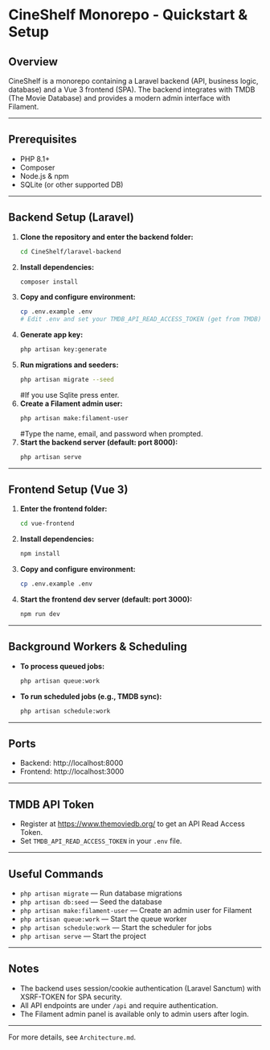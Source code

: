 # CineShelf Monorepo - Quickstart & Setup

## Overview
CineShelf is a monorepo containing a Laravel backend (API, business logic, database) and a Vue 3 frontend (SPA). The backend integrates with TMDB (The Movie Database) and provides a modern admin interface with Filament.

---

## Prerequisites
- PHP 8.1+
- Composer
- Node.js & npm
- SQLite (or other supported DB)

---

## Backend Setup (Laravel)

1. **Clone the repository and enter the backend folder:**
   ```sh
   cd CineShelf/laravel-backend
   ```
2. **Install dependencies:**
   ```sh
   composer install
   ```
3. **Copy and configure environment:**
   ```sh
   cp .env.example .env
   # Edit .env and set your TMDB_API_READ_ACCESS_TOKEN (get from TMDB)
   ```
4. **Generate app key:**
   ```sh
   php artisan key:generate
   ```
5. **Run migrations and seeders:**
   ```sh
   php artisan migrate --seed
   ```
   #If you use Sqlite press enter.
6. **Create a Filament admin user:**
   ```sh
   php artisan make:filament-user
   ```
   #Type the name, email, and password when prompted.
7. **Start the backend server (default: port 8000):**
   ```sh
   php artisan serve
   ```

---

## Frontend Setup (Vue 3)

1. **Enter the frontend folder:**
   ```sh
   cd vue-frontend
   ```
2. **Install dependencies:**
   ```sh
   npm install
   ```
3. **Copy and configure environment:**
   ```sh
   cp .env.example .env
   ```

4. **Start the frontend dev server (default: port 3000):**
   ```sh
   npm run dev
   ```

---

## Background Workers & Scheduling

- **To process queued jobs:**
  ```sh
  php artisan queue:work
  ```
- **To run scheduled jobs (e.g., TMDB sync):**
  ```sh
  php artisan schedule:work
  ```

---

## Ports
- Backend: http://localhost:8000
- Frontend: http://localhost:3000

---

## TMDB API Token
- Register at https://www.themoviedb.org/ to get an API Read Access Token.
- Set `TMDB_API_READ_ACCESS_TOKEN` in your `.env` file.

---

## Useful Commands
- `php artisan migrate` — Run database migrations
- `php artisan db:seed` — Seed the database
- `php artisan make:filament-user` — Create an admin user for Filament
- `php artisan queue:work` — Start the queue worker
- `php artisan schedule:work` — Start the scheduler for jobs
- `php artisan serve` — Start the project

---

## Notes
- The backend uses session/cookie authentication (Laravel Sanctum) with XSRF-TOKEN for SPA security.
- All API endpoints are under `/api` and require authentication.
- The Filament admin panel is available only to admin users after login.

---

For more details, see `Architecture.md`.
